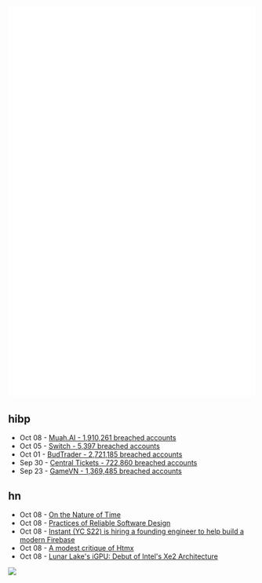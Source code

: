 ![Metrics](https://raw.githubusercontent.com/phixion/phixion/master/metrics.svg)

## hibp

<!--
for https://github.com/phixion/phixion/blob/main/.github/workflows/feeds.yml
-->
<!--START_SECTION:haveibeenpwnd-->
- Oct 08 - [Muah.AI - 1,910,261 breached accounts](https://haveibeenpwned.com/PwnedWebsites#Muah)
- Oct 05 - [Switch - 5,397 breached accounts](https://haveibeenpwned.com/PwnedWebsites#Switch)
- Oct 01 - [BudTrader - 2,721,185 breached accounts](https://haveibeenpwned.com/PwnedWebsites#BudTrader)
- Sep 30 - [Central Tickets - 722,860 breached accounts](https://haveibeenpwned.com/PwnedWebsites#CentralTickets)
- Sep 23 - [GameVN - 1,369,485 breached accounts](https://haveibeenpwned.com/PwnedWebsites#GameVN)
<!--END_SECTION:haveibeenpwnd-->

## hn

<!--
for https://github.com/phixion/phixion/blob/main/.github/workflows/feeds.yml
-->
<!--START_SECTION:hn-->
- Oct 08 - [On the Nature of Time](https://writings.stephenwolfram.com/2024/10/on-the-nature-of-time/)
- Oct 08 - [Practices of Reliable Software Design](https://entropicthoughts.com/practices-of-reliable-software-design)
- Oct 08 - [Instant (YC S22) is hiring a founding engineer to help build a modern Firebase](https://news.ycombinator.com/item?id=41781768)
- Oct 08 - [A modest critique of Htmx](https://chrisdone.com/posts/htmx-critique/)
- Oct 08 - [Lunar Lake's iGPU: Debut of Intel's Xe2 Architecture](https://chipsandcheese.com/p/lunar-lakes-igpu-debut-of-intels)
<!--END_SECTION:hn-->

<!--
for https://yhype.me
-->
![](https://hit.yhype.me/github/profile?user_id=13013670)
